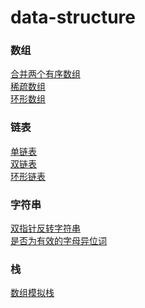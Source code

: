 # data-structure 
<h3>数组</h3>
<a href="https://github.com/guofulei/data-structure/blob/main/data-structures/src/com/lee/array/OrderArrayDemo.java">合并两个有序数组<a> </br>
<a href="https://github.com/guofulei/data-structure/blob/main/data-structures/src/com/lee/array/SparseArrayDemo.java">稀疏数组</a> </br>
<a href="https://github.com/guofulei/data-structure/blob/main/data-structures/src/com/lee/circle/CircleDemo.java">环形数组</a> </br>

<h3>链表</h3>
<a href="https://github.com/guofulei/data-structure/blob/main/data-structures/src/com/lee/linked/LinkedDemo.java">单链表</a> </br>
<a href="https://github.com/guofulei/data-structure/blob/main/data-structures/src/com/lee/linked/DoubleLinkedDemo.java">双链表</a> </br>
<a href="https://github.com/guofulei/data-structure/blob/main/data-structures/src/com/lee/linked/CircleLinkedDemo.java">环形链表</a>

<h3>字符串</h3>
<a href="https://github.com/guofulei/data-structure/blob/main/data-structures/src/com/lee/string/DoublePointerReversalStr.java">双指针反转字符串</a> </br>
<a href="https://github.com/guofulei/data-structure/blob/main/data-structures/src/com/lee/string/EffectiveHeterotopicWords.java">是否为有效的字母异位词</a>
<h3>栈</h3>
<a href="https://github.com/guofulei/data-structure/blob/main/data-structures/src/com/lee/stack/StackDemo.java">数组模拟栈</a>
